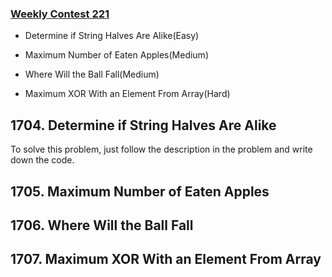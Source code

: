 ### [Weekly Contest 221](https://leetcode.com/contest/weekly-contest-221)

- Determine if String Halves Are Alike(Easy)

- Maximum Number of Eaten Apples(Medium)

- Where Will the Ball Fall(Medium)

- Maximum XOR With an Element From Array(Hard)

## 1704. Determine if String Halves Are Alike
To solve this problem, just follow the description in the problem and write down the code.

## 1705. Maximum Number of Eaten Apples

## 1706. Where Will the Ball Fall

## 1707. Maximum XOR With an Element From Array
